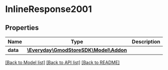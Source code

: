 # InlineResponse2001

## Properties
Name | Type | Description | Notes
------------ | ------------- | ------------- | -------------
**data** | [**\Everyday\GmodStoreSDK\Model\Addon**](Addon.md) |  | [optional] 

[[Back to Model list]](../../README.md#documentation-for-models) [[Back to API list]](../../README.md#documentation-for-api-endpoints) [[Back to README]](../../README.md)

